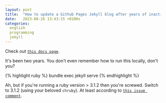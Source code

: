 ```yaml
---
layout: post
title:  "How to update a Github Pages Jekyll blog after years of inactivity"
date:   2023-08-26 13:43:15 +0100s
categories: 
  english
  programming
  jekyll
---
```


Check out [`this docs page`][testing-jekyll-locally].

It's been two years. You don't even remember how to run this locally, don't you?

{% highlight ruby %}
bundle exec jekyll serve
{% endhighlight %}

Ah, but if you're running a ruby version > 3.1.2 then you're screwed. 
Switch to 3.1.2 (using your beloved `chruby`). At least according to [`this issue comment`][problem-with-jekyll].

[testing-jekyll-locally]: https://docs.github.com/en/pages/setting-up-a-github-pages-site-with-jekyll/testing-your-github-pages-site-locally-with-jekyll
[problem-with-jekyll]: https://github.com/jekyll/jekyll/issues/9233#issuecomment-1365790440